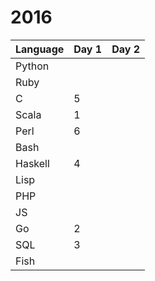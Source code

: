 # 2016

| Language | Day 1 | Day 2 |
|---|---|---|
|Python| | |
|Ruby| | |
|C| 5 | |
|Scala| 1 | |
|Perl| 6 | |
|Bash| | |
|Haskell| 4 | |
|Lisp| | |
|PHP| | |
|JS| | |
|Go| 2 | |
|SQL| 3 | |
|Fish| | |
